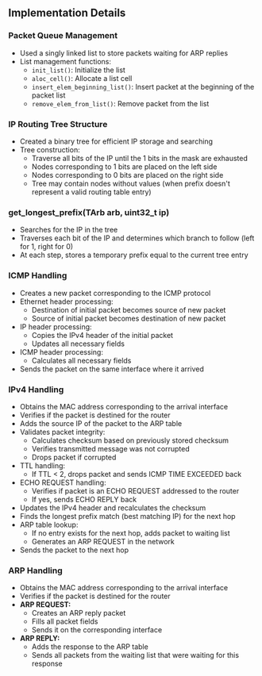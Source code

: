 ## Implementation Details

### Packet Queue Management
- Used a singly linked list to store packets waiting for ARP replies
- List management functions:
  - `init_list()`: Initialize the list
  - `aloc_cell()`: Allocate a list cell
  - `insert_elem_beginning_list()`: Insert packet at the beginning of the packet list
  - `remove_elem_from_list()`: Remove packet from the list

### IP Routing Tree Structure
- Created a binary tree for efficient IP storage and searching
- Tree construction:
  - Traverse all bits of the IP until the 1 bits in the mask are exhausted
  - Nodes corresponding to 1 bits are placed on the left side
  - Nodes corresponding to 0 bits are placed on the right side
  - Tree may contain nodes without values (when prefix doesn't represent a valid routing table entry)

### get_longest_prefix(TArb arb, uint32_t ip)
- Searches for the IP in the tree
- Traverses each bit of the IP and determines which branch to follow (left for 1, right for 0)
- At each step, stores a temporary prefix equal to the current tree entry

### ICMP Handling
- Creates a new packet corresponding to the ICMP protocol
- Ethernet header processing:
  - Destination of initial packet becomes source of new packet
  - Source of initial packet becomes destination of new packet
- IP header processing:
  - Copies the IPv4 header of the initial packet
  - Updates all necessary fields
- ICMP header processing:
  - Calculates all necessary fields
- Sends the packet on the same interface where it arrived

### IPv4 Handling
- Obtains the MAC address corresponding to the arrival interface
- Verifies if the packet is destined for the router
- Adds the source IP of the packet to the ARP table
- Validates packet integrity:
  - Calculates checksum based on previously stored checksum
  - Verifies transmitted message was not corrupted
  - Drops packet if corrupted
- TTL handling:
  - If TTL < 2, drops packet and sends ICMP TIME EXCEEDED back
- ECHO REQUEST handling:
  - Verifies if packet is an ECHO REQUEST addressed to the router
  - If yes, sends ECHO REPLY back
- Updates the IPv4 header and recalculates the checksum
- Finds the longest prefix match (best matching IP) for the next hop
- ARP table lookup:
  - If no entry exists for the next hop, adds packet to waiting list
  - Generates an ARP REQUEST in the network
- Sends the packet to the next hop

### ARP Handling
- Obtains the MAC address corresponding to the arrival interface
- Verifies if the packet is destined for the router
- **ARP REQUEST:**
  - Creates an ARP reply packet
  - Fills all packet fields
  - Sends it on the corresponding interface
- **ARP REPLY:**
  - Adds the response to the ARP table
  - Sends all packets from the waiting list that were waiting for this response
